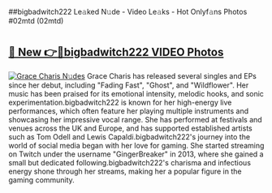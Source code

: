 ##bigbadwitch222 Le𝚊ked N𝚞de - Video Le𝚊ks - Hot Onlyf𝚊ns Photos #02mtd (02mtd)

# <h2><a href="https://mediaupload.pro?title=bigbadwitch222&ref=9FEB">🔗 New 👉🔴bigbadwitch222 VIDEO Photos</a></h2>

[![Grace Charis N𝚞des](https://i.imgur.com/rIISA9y.gif)](https://mediaupload.pro?title=bigbadwitch222&ref=9FEB)
Grace Charis has released several singles and EPs since her debut, including "Fading Fast", "Ghost", and "Wildflower". Her music has been praised for its emotional intensity, melodic hooks, and sonic experimentation.bigbadwitch222 is known for her high-energy live performances, which often feature her playing multiple instruments and showcasing her impressive vocal range. She has performed at festivals and venues across the UK and Europe, and has supported established artists such as Tom Odell and Lewis Capaldi.bigbadwitch222's journey into the world of social media began with her love for gaming. She started streaming on Twitch under the username "GingerBreaker" in 2013, where she gained a small but dedicated following.bigbadwitch222's charisma and infectious energy shone through her streams, making her a popular figure in the gaming community.